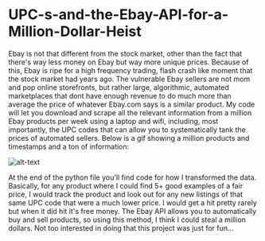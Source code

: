 # UPC-s-and-the-Ebay-API-for-a-Million-Dollar-Heist
Ebay is not that different from the stock market, other than the fact that there's way less money on Ebay but way more unique prices. Because of this, Ebay is ripe for a high frequency trading, flash crash like moment that the stock market had years ago. The vulnerable Ebay sellers are not mom and pop online storefronts, but rather large, algorithmic, automated marketplaces that dont have enough revenue to do much more than average the price of whatever Ebay.com says is a similar product. My code will let you download and scrape all the relevant information from a million Ebay products per week using a laptop and wifi, including, most importantly, the UPC codes that can allow you to systematically tank the prices of automated sellers. Below is a gif showing a million products and timestamps and a ton of information:

![alt-text](https://github.com/kelmensonj/UPC-s-and-the-Ebay-API-for-a-Million-Dollar-Heist/blob/master/libre_upc.gif)

At the end of the python file you'll find code for how I transformed the data. Basically, for any product where I could find 5+ good examples of a fair price, I would track the product and look out for any new listings of that same UPC code that were a much lower price. I would get a hit pretty rarely but when it did hit it's free money. The Ebay API allows you to automatically buy and sell products, so using this method, I think I could steal a million dollars. Not too interested in doing that this project was just for fun...
